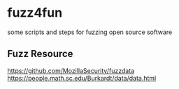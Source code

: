 # fuzz4fun
some scripts and steps for fuzzing open source software

## Fuzz Resource

https://github.com/MozillaSecurity/fuzzdata    
https://people.math.sc.edu/Burkardt/data/data.html    
